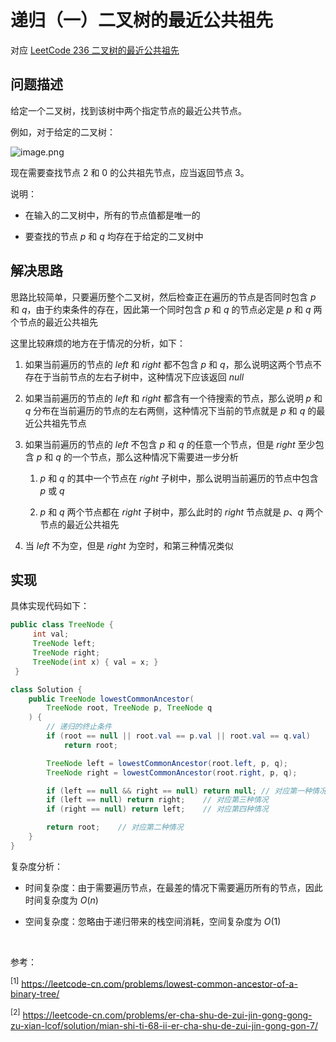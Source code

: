 # 递归（一）二叉树的最近公共祖先

对应 <a href="https://leetcode-cn.com/problems/lowest-common-ancestor-of-a-binary-tree/">LeetCode 236 二叉树的最近公共祖先</a>

## 问题描述

给定一个二叉树，找到该树中两个指定节点的最近公共节点。

例如，对于给定的二叉树：

<img src="https://s2.loli.net/2022/03/01/s7hg5MyQPcaRBdi.png" title="" alt="image.png" data-align="center">

现在需要查找节点 $2$ 和 $0$ 的公共祖先节点，应当返回节点 $3$。

说明：

- 在输入的二叉树中，所有的节点值都是唯一的

- 要查找的节点 $p$ 和 $q$ 均存在于给定的二叉树中

## 解决思路

思路比较简单，只要遍历整个二叉树，然后检查正在遍历的节点是否同时包含 $p$ 和 $q$，由于约束条件的存在，因此第一个同时包含 $p$ 和 $q$ 的节点必定是 $p$ 和 $q$ 两个节点的最近公共祖先

这里比较麻烦的地方在于情况的分析，如下：

1. 如果当前遍历的节点的 $left$ 和 $right$ 都不包含 $p$ 和 $q$，那么说明这两个节点不存在于当前节点的左右子树中，这种情况下应该返回 $null$

2. 如果当前遍历的节点的 $left$ 和 $right$ 都含有一个待搜索的节点，那么说明 $p$ 和 $q$ 分布在当前遍历的节点的左右两侧，这种情况下当前的节点就是 $p$ 和 $q$ 的最近公共祖先节点

3. 如果当前遍历的节点的 $left$ 不包含 $p$ 和 $q$ 的任意一个节点，但是 $right$ 至少包含 $p$ 和 $q$ 的一个节点，那么这种情况下需要进一步分析
   
   1. $p$ 和 $q$ 的其中一个节点在 $right$ 子树中，那么说明当前遍历的节点中包含 $p$ 或 $q$
   
   2. $p$ 和 $q$ 两个节点都在 $right$ 子树中，那么此时的 $right$ 节点就是 $p$、$q$ 两个节点的最近公共祖先

4. 当 $left$ 不为空，但是 $right$ 为空时，和第三种情况类似



## 实现

具体实现代码如下：

```java
public class TreeNode {
     int val;
     TreeNode left;
     TreeNode right;
     TreeNode(int x) { val = x; }
 }

class Solution {
    public TreeNode lowestCommonAncestor(
        TreeNode root, TreeNode p, TreeNode q
    ) {
        // 递归的终止条件
        if (root == null || root.val == p.val || root.val == q.val) 
            return root;

        TreeNode left = lowestCommonAncestor(root.left, p, q);
        TreeNode right = lowestCommonAncestor(root.right, p, q);

        if (left == null && right == null) return null; // 对应第一种情况
        if (left == null) return right;    // 对应第三种情况
        if (right == null) return left;    // 对应第四种情况

        return root;    // 对应第二种情况
    }
}
```

复杂度分析：


- 时间复杂度：由于需要遍历节点，在最差的情况下需要遍历所有的节点，因此时间复杂度为 $O(n)$

- 空间复杂度：忽略由于递归带来的栈空间消耗，空间复杂度为 $O(1)$

<br />

参考：

<sup>[1]</sup> https://leetcode-cn.com/problems/lowest-common-ancestor-of-a-binary-tree/

<sup>[2]</sup> https://leetcode-cn.com/problems/er-cha-shu-de-zui-jin-gong-gong-zu-xian-lcof/solution/mian-shi-ti-68-ii-er-cha-shu-de-zui-jin-gong-gon-7/


